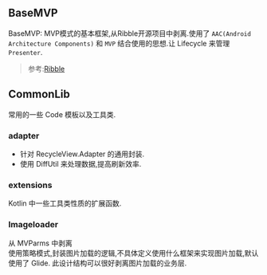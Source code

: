 ## BaseMVP
BaseMVP: MVP模式的基本框架,从Ribble开源项目中剥离.使用了 `AAC(Android Architecture Components)` 和 `MVP` 结合使用的思想.让 Lifecycle 来管理 `Presenter`.
> 参考:[Ribble](https://github.com/EasonJo/Ribble)
## CommonLib
常用的一些 Code 模板以及工具类.
### adapter
* 针对 RecycleView.Adapter 的通用封装.
* 使用 DiffUtil 来处理数据,提高刷新效率.
### extensions
Kotlin 中一些工具类性质的扩展函数.

### Imageloader
从 MVParms 中剥离  
使用策略模式,封装图片加载的逻辑,不具体定义使用什么框架来实现图片加载,默认使用了 Glide. 此设计结构可以很好剥离图片加载的业务层.
